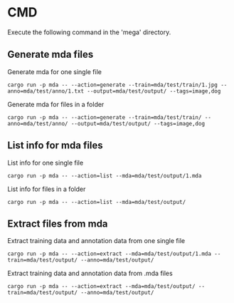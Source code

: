 # CMD

Execute the following command in the 'mega' directory.

## Generate mda files

Generate mda for one single file

```shell
cargo run -p mda -- --action=generate --train=mda/test/train/1.jpg --anno=mda/test/anno/1.txt --output=mda/test/output/ --tags=image,dog
```

Generate mda for files in a folder

```shell
cargo run -p mda -- --action=generate --train=mda/test/train/ --anno=mda/test/anno/ --output=mda/test/output/ --tags=image,dog
```



## List info for mda files

List info for one single file

```shell
cargo run -p mda -- --action=list --mda=mda/test/output/1.mda
```

List info for files in a folder

```shell
cargo run -p mda -- --action=list --mda=mda/test/output/
```



## Extract files from mda

Extract training data and annotation data from one single file

```shell
cargo run -p mda -- --action=extract --mda=mda/test/output/1.mda --train=mda/test/output/ --anno=mda/test/output/

```

Extract training data and annotation data from .mda files 

```shell
cargo run -p mda -- --action=extract --mda=mda/test/output/ --train=mda/test/output/ --anno=mda/test/output/

```


